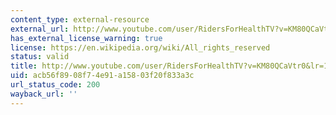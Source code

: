 ```yaml
---
content_type: external-resource
external_url: http://www.youtube.com/user/RidersForHealthTV?v=KM80QCaVtr0&lr=1
has_external_license_warning: true
license: https://en.wikipedia.org/wiki/All_rights_reserved
status: valid
title: http://www.youtube.com/user/RidersForHealthTV?v=KM80QCaVtr0&lr=1
uid: acb56f89-08f7-4e91-a158-03f20f833a3c
url_status_code: 200
wayback_url: ''
---
```

